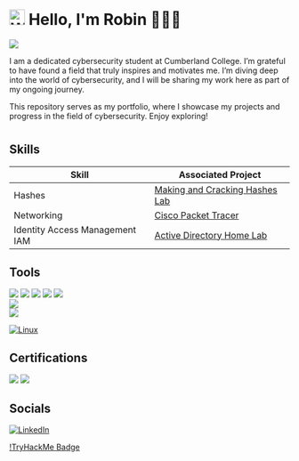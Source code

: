 <h1> <a href="#"><img src="https://media.giphy.com/media/hvRJCLFzcasrR4ia7z/giphy.gif" alt="Waving hand" width="28"></a>
Hello, I'm Robin</a> 👨🏻‍💻
</h1>
  
<a href="https://www.linkedin.com/in/robin-boucher-6a0327267/"><img src="https://img.shields.io/badge/-LinkedIn-0072b1?&style=for-the-badge&logo=linkedin&logoColor=white" /></a>



I am a dedicated cybersecurity student at Cumberland College. I’m grateful to have found a field that truly inspires and motivates me. I’m diving deep into the world of cybersecurity, and I will be sharing my work here as part of my ongoing journey.

This repository serves as my portfolio, where I showcase my projects and progress in the field of cybersecurity. Enjoy exploring!

<h1>

## Skills

| Skill                                         | Associated Project         |
|-----------------------------------------------|----------------------------|
| Hashes                                        | <a href="https://github.com/RobinBoucherSec/Hashcat-Intro">Making and Cracking Hashes Lab</a>|
| Networking                                    | <a href="https://github.com/RobinBoucherSec/Cisco-Packet-Tracer-Basic-Network/blob/main/README.md">Cisco Packet Tracer</a>|
| Identity Access Management IAM                | <a href="https://github.com/RobinBoucherSec/Active-Directory-Home-Lab">Active Directory Home Lab

## Tools

<div>
  <img src="https://img.shields.io/badge/-Cisco_Packet_Tracer-1679A7?&style=for-the-badge&logo=Cisco&logoColor=white" />
    <img src="https://img.shields.io/badge/-Wireshark-1679A7?&style=for-the-badge&logo=Wireshark&logoColor=white" />
  <img src="https://img.shields.io/badge/-Nmap-000000?&style=for-the-badge&logo=Nmap&logoColor=white" />
  <img src="https://img.shields.io/badge/-Hashcat-FF5733?&style=for-the-badge&logo=Hashcat&logoColor=white" />
  <img src="https://img.shields.io/badge/-John_the_Ripper-000000?&style=for-the-badge&logo=OpenWallProject&logoColor=white" />
</div>



<div>
    <img src="https://img.shields.io/badge/-Splunk-000000?&style=for-the-badge&logo=Splunk&logoColor=white" />
</div>


<div>
  <img src="https://img.shields.io/badge/-Active_Directory-1679A7?&style=for-the-badge&logo=windows&logoColor=white" />
</div>


[![Linux](https://img.shields.io/badge/-Linux-FCC624?style=for-the-badge&logo=linux&logoColor=black)](https://www.kernel.org/)

## Certifications

<div>
<img src="https://img.shields.io/badge/-Security%2B-FF0000?&style=for-the-badge&logo=CompTIA&logoColor=white" />
<img src="https://img.shields.io/badge/-Google_Cybersecurity_Certificate-1679A7?style=for-the-badge&logo=google&logoColor=white" />

</div>

## Socials

[![LinkedIn](https://img.shields.io/badge/-LinkedIn-blue?style=for-the-badge&logo=linkedin&logoColor=white)](https://www.linkedin.com/in/robin-boucher-6a0327267/)

[!TryHackMe Badge](https://tryhackme.com/badge/image/3550490)


